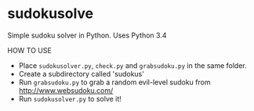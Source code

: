 # sudokusolve
Simple sudoku solver in Python.
Uses Python 3.4

HOW TO USE
- Place `sudokusolver.py`, `check.py` and `grabsudoku.py` in the same folder.
- Create a subdirectory called 'sudokus'
- Run `grabsudoku.py` to grab a random evil-level sudoku from http://www.websudoku.com/
- Run `sudokusolver.py` to solve it!
